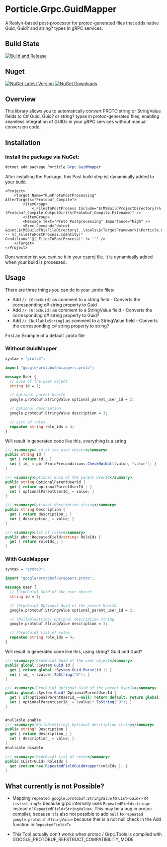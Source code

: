 # Porticle.Grpc.GuidMapper

A Roslyn-based post-processor for protoc-generated files that adds native Guid, Guid? and string? types in gRPC services.

## Build State

[![Build and Release](https://github.com/Machibuse/Porticle.Grpc.GuidMapper/actions/workflows/release.yaml/badge.svg)](https://github.com/Machibuse/Porticle.CLDR/actions/workflows/release.yaml)  

## Nuget 

[![NuGet Latest Version](https://img.shields.io/nuget/v/Porticle.Grpc.GuidMapper.svg)](https://www.nuget.org/packages/Porticle.Grpc.GuidMapper/)  [![NuGet Downloads](https://img.shields.io/nuget/dt/Porticle.Grpc.GuidMapper.svg)](https://www.nuget.org/packages/Porticle.CLDR.Units/)

## Overview

This library allows you to automatically convert PROTO string or StringValue fields to C# Guid, Guid? or string? types in protoc-generated files, enabling seamless integration of
GUIDs in your gRPC services without manual conversion
code.

## Installation

### Install the package via NuGet:
```powershell
dotnet add package Porticle.Grpc.GuidMapper
```

After installing the Package, this Post build step ist dynamically added to your build.

```msbuild
<Project>
    <Target Name="RunProtoPostProcessing" AfterTargets="Protobuf_Compile">
        <ItemGroup>
            <_FilesToPostProcess Include="$(MSBuildProjectDirectory)\%(Protobuf_Compile.OutputDir)\%(Protobuf_Compile.Filename)" />
        </ItemGroup>
        <Message Text="Proto Postprocessing" Importance="high" />
        <Exec Command="dotnet &quot;$(MSBuildThisFileDirectory)..\tools\$(TargetFramework)\Porticle.Grpc.GuidMapper.dll&quot; -- %(_FilesToPostProcess.Identity)" Condition="'@(_FilesToPostProcess)' != ''" />
    </Target>
</Project>
```

Dont wonder ist you cant se it in your csproj file. It is dynamically added when your build is processed.  

## Usage

There are three things you can do in your .proto files:
- Add `// [GrpcGuid]` as comment to a string field - Converts the corresponding c# string property to Guid
- Add `// [GrpcGuid]` as comment to a StringValue field - Converts the corresponding c# string property to Guid?
- Add `// [NullableString]` as comment to a StringValue field - Converts the corresponding c# string property to string?


First an Example of a default .proto file

### Without GuidMapper
```protobuf
syntax = "proto3";

import "google/protobuf/wrappers.proto";

message User {
  // Guid of the user object   
  string id = 1;

  // Optional parent UserId
  google.protobuf.StringValue optional_parent_user_id = 2;

  // Optional description
  google.protobuf.StringValue description = 3;

  // List of roles 
  repeated string role_ids = 4;
}
```
Will result in generated code like this, everything is a string
```csharp
/// <summary>Guid of the user object</summary>
public string Id {
  get { return id_; }
  set { id_ = pb::ProtoPreconditions.CheckNotNull(value, "value"); }
}

/// <summary>Optional Guid of the parent UserId</summary>
public string OptionalParentUserId {
  get { return optionalParentUserId_; }
  set { optionalParentUserId_ = value; }
}

/// <summary>Optional description string</summary>
public string Description {
  get { return description_; }
  set { description_ = value; }
}

/// <summary>List of roles</summary>
public pbc::RepeatedField<string> RoleIds {
  get { return roleIds_; }
}
```

### With GuidMapper
```protobuf
syntax = "proto3";

import "google/protobuf/wrappers.proto";

message User {
  // [GrpcGuid] Guid of the user object   
  string id = 1;

  // [GrpcGuid] Optional Guid of the parent UserId
  google.protobuf.StringValue optional_parent_user_id = 2;

  // [NullableString] Optional description string
  google.protobuf.StringValue description = 3;

  // [GrpcGuid] List of roles 
  repeated string role_ids = 4;
}
```
Will result in generated code like this, using string? Guid and Guid?
```csharp
/// <summary>[GrpcGuid] Guid of the user object</summary>
public global::System.Guid Id {
  get { return global::System.Guid.Parse(id_); }
  set { id_ = (value).ToString("D"); }
}

/// <summary>[GrpcGuid] Optional Guid of the parent UserId</summary>
public global::System.Guid? OptionalParentUserId {
  get { if(optionalParentUserId_==null) return default; return global::System.Guid.Parse(optionalParentUserId_); }
  set { optionalParentUserId_ = (value)?.ToString("D"); }
}


#nullable enable
/// <summary>[NullableString] Optional description string</summary>
public string? Description {
  get { return description_; }
  set { description_ = value; }
}
#nullable disable

/// <summary>[GrpcGuid] List of roles</summary>
public IList<Guid> RoleIds {
  get {return new RepeatedFieldGuidWrapper(roleIds_); }
}
```

## What currently is not Possible?

- Mapping `repeated google.protobuf.StringValue` to `List<Guid?>` or `List<string?>` because grpc internally uses `RepeatedField<string>` instead of `RepeatedField<StringValue>`.
  This may be a bug in protoc compiler, because it is also not possible to add `null` to `repeated google.protobuf.StringValue` because ther is a not null check in the Add function in `RepeatedField<T>`

- This Tool actually don't works when protoc / Grpc.Tools is compiled with GOOGLE_PROTOBUF_REFSTRUCT_COMPATIBILITY_MODE
